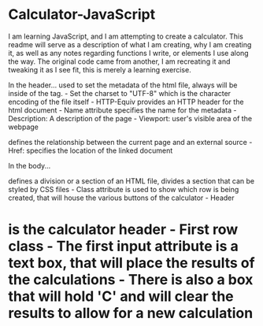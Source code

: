 # Calculator-JavaScript

I am learning JavaScript, and I am attempting to create a calculator. This readme will serve as a description of what I am creating, why I am creating
it, as well as any notes regarding functions I write, or elements I use along the way. The original code came from another, I am recreating it and tweaking
it as I see fit, this is merely a learning exercise.

In the header...
    <meta/> used to set the metadata of the html file, always will be inside of the <head></head> tag.
        - Set the charset to "UTF-8" which is the character encoding of the file itself
        - HTTP-Equiv provides an HTTP header for the html document
        - Name attribute specifies the name for the metadata
            - Description: A description of the page
            - Viewport: user's visible area of the webpage
   <link/> defines the relationship between the current page and an external source
        - Href: specifies the location of the linked document
        
In the body...
    <div></div> defines a division or a section of an HTML file, divides a section that can be styled by CSS files
            - Class attribute is used to show which row is being created, that will house the various buttons of the calculator
            - Header <h1> is the calculator header
            - First row class
                    - The first input attribute is a text box, that will place the results of the calculations
                    - There is also a box that will hold 'C' and will clear the results to allow for a new calculation
